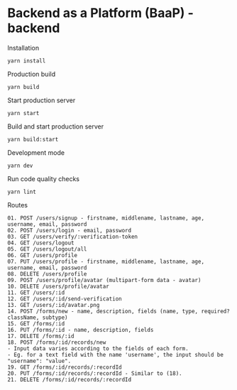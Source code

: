 # Backend as a Platform (BaaP) - backend

Installation

`yarn install`

Production build

`yarn build`

Start production server

`yarn start`

Build and start production server

`yarn build:start`

Development mode

`yarn dev`

Run code quality checks

`yarn lint`

Routes

```
01. POST /users/signup - firstname, middlename, lastname, age, username, email, password
02. POST /users/login - email, password
03. GET /users/verify/:verification-token
04. GET /users/logout
05. GET /users/logout/all
06. GET /users/profile
07. PUT /users/profile - firstname, middlename, lastname, age, username, email, password
08. DELETE /users/profile
09. POST /users/profile/avatar (multipart-form data - avatar)
10. DELETE /users/profile/avatar
11. GET /users/:id
12. GET /users/:id/send-verification
13. GET /users/:id/avatar.png
14. POST /forms/new - name, description, fields (name, type, required? className, subtype)
15. GET /forms/:id
16. PUT /forms/:id - name, description, fields
17. DELETE /forms/:id
18. POST /forms/:id/records/new
- Input data varies according to the fields of each form.
- Eg. for a text field with the name 'username', the input should be "username": "value".
19. GET /forms/:id/records/:recordId
20. PUT /forms/:id/records/:recordId - Similar to (18).
21. DELETE /forms/:id/records/:recordId
```
